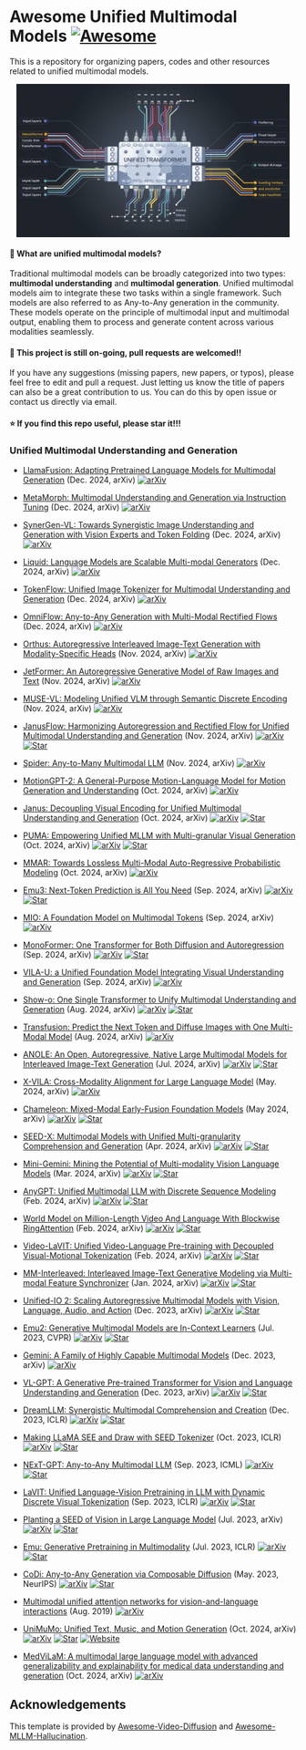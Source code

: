 # Awesome Unified Multimodal Models [![Awesome](https://cdn.rawgit.com/sindresorhus/awesome/d7305f38d29fed78fa85652e3a63e154dd8e8829/media/badge.svg)](https://github.com/sindresorhus/awesome) <!-- omit in toc -->

This is a repository for organizing papers, codes and other resources related to unified multimodal models.

<p align="center">
  <img src="assets/unified_model.webp" alt="TAX" style="display: block; margin: 0 auto;" width="480px" />
</p>

#### :thinking: What are unified multimodal models?

Traditional multimodal models can be broadly categorized into two types: **multimodal understanding** and **multimodal generation**.
Unified multimodal models aim to integrate these two tasks within a single framework.
Such models are also referred to as Any-to-Any generation in the community.
These models operate on the principle of multimodal input and multimodal output, enabling them to process and generate content across various modalities seamlessly.

#### :high_brightness: This project is still on-going, pull requests are welcomed!!

If you have any suggestions (missing papers, new papers, or typos), please feel free to edit and pull a request. Just letting us know the title of papers can also be a great contribution to us. You can do this by open issue or contact us directly via email.

#### :star: If you find this repo useful, please star it!!!

<!-- ## Table of Contents <!-- omit in toc -->

<!-- - [Open-source Toolboxes and Foundation Models](#open-source-toolboxes-and-foundation-models)
- [Evaluation Benchmarks and Metrics](#evaluation-benchmarks-and-metrics)
- [Single Model ](#single-model)
- [Multi Experts](#multi-experts)
- [Tokenizer](#tokenizers) -->



### Unified Multimodal Understanding and Generation
+ [LlamaFusion: Adapting Pretrained Language Models for Multimodal Generation](https://arxiv.org/abs/2412.15188) (Dec. 2024, arXiv)
  [![arXiv](https://img.shields.io/badge/arXiv-b31b1b.svg)](https://arxiv.org/abs/2412.15188)

+ [MetaMorph: Multimodal Understanding and Generation via Instruction Tuning](https://arxiv.org/abs/2412.14164v1) (Dec. 2024, arXiv)
  [![arXiv](https://img.shields.io/badge/arXiv-b31b1b.svg)](https://arxiv.org/abs/2412.14164v1)

+ [SynerGen-VL: Towards Synergistic Image Understanding and Generation with Vision Experts and Token Folding](https://arxiv.org/abs/2412.09604) (Dec. 2024, arXiv)
  [![arXiv](https://img.shields.io/badge/arXiv-b31b1b.svg)](https://arxiv.org/abs/2412.09604)

+ [Liquid: Language Models are Scalable Multi-modal Generators](https://arxiv.org/abs/2412.04332) (Dec. 2024, arXiv)
  [![arXiv](https://img.shields.io/badge/arXiv-b31b1b.svg)](https://arxiv.org/abs/2412.04332)

+ [TokenFlow: Unified Image Tokenizer for Multimodal Understanding and Generation](https://arxiv.org/abs/2412.03069) (Dec. 2024, arXiv)
  [![arXiv](https://img.shields.io/badge/arXiv-b31b1b.svg)](https://arxiv.org/abs/2412.03069)

+ [OmniFlow: Any-to-Any Generation with Multi-Modal Rectified Flows](https://arxiv.org/abs/2412.01169) (Dec. 2024, arXiv)
  [![arXiv](https://img.shields.io/badge/arXiv-b31b1b.svg)](https://arxiv.org/abs/2412.01169)

+ [Orthus: Autoregressive Interleaved Image-Text Generation with Modality-Specific Heads](https://arxiv.org/abs/2412.00127) (Nov. 2024, arXiv)
  [![arXiv](https://img.shields.io/badge/arXiv-b31b1b.svg)](https://arxiv.org/abs/2412.00127)

+ [JetFormer: An Autoregressive Generative Model of Raw Images and Text](https://arxiv.org/abs/2411.19722) (Nov. 2024, arXiv)
  [![arXiv](https://img.shields.io/badge/arXiv-b31b1b.svg)](https://arxiv.org/abs/2411.19722)

+ [MUSE-VL: Modeling Unified VLM through Semantic Discrete Encoding](https://www.arxiv.org/abs/2411.17762) (Nov. 2024, arXiv)
  [![arXiv](https://img.shields.io/badge/arXiv-b31b1b.svg)](https://www.arxiv.org/abs/2411.17762)

+ [JanusFlow: Harmonizing Autoregression and Rectified Flow for Unified Multimodal Understanding and Generation](https://arxiv.org/abs/2411.07975) (Nov. 2024, arXiv)
  [![arXiv](https://img.shields.io/badge/arXiv-b31b1b.svg)](https://arxiv.org/abs/2411.07975)
  [![Star](https://img.shields.io/github/stars/deepseek-ai/Janus.svg?style=social&label=Star)](https://github.com/deepseek-ai/Janus)

+ [Spider: Any-to-Many Multimodal LLM](https://arxiv.org/abs/2411.09439) (Nov. 2024, arXiv)
  [![arXiv](https://img.shields.io/badge/arXiv-b31b1b.svg)](https://arxiv.org/abs/2411.09439)

+ [MotionGPT-2: A General-Purpose Motion-Language Model for Motion Generation and Understanding](https://arxiv.org/pdf/2410.21747) (Oct. 2024, arXiv)
  [![arXiv](https://img.shields.io/badge/arXiv-b31b1b.svg)](https://arxiv.org/pdf/2410.21747)

+ [Janus: Decoupling Visual Encoding for Unified Multimodal Understanding and Generation](https://arxiv.org/abs/2410.13848) (Oct. 2024, arXiv)
  [![arXiv](https://img.shields.io/badge/arXiv-b31b1b.svg)](https://arxiv.org/abs/2409.18869)
  [![Star](https://img.shields.io/github/stars/deepseek-ai/Janus.svg?style=social&label=Star)](https://github.com/deepseek-ai/Janus)

+ [PUMA: Empowering Unified MLLM with Multi-granular Visual Generation](https://arxiv.org/abs/2410.13848) (Oct. 2024, arXiv)
  [![arXiv](https://img.shields.io/badge/arXiv-b31b1b.svg)](https://arxiv.org/abs/2410.13848)
  [![Star](https://img.shields.io/github/stars/rongyaofang/PUMA.svg?style=social&label=Star)](https://github.com/rongyaofang/PUMA)

+ [MMAR: Towards Lossless Multi-Modal Auto-Regressive Probabilistic Modeling](https://arxiv.org/abs/2410.10798) (Oct. 2024, arXiv)
  [![arXiv](https://img.shields.io/badge/arXiv-b31b1b.svg)](https://arxiv.org/abs/2410.10798)
  
+ [Emu3: Next-Token Prediction is All You Need](https://arxiv.org/abs/2409.18869) (Sep. 2024, arXiv)
  [![arXiv](https://img.shields.io/badge/arXiv-b31b1b.svg)](https://arxiv.org/abs/2409.18869)
  [![Star](https://img.shields.io/github/stars/baaivision/Emu3.svg?style=social&label=Star)](https://github.com/baaivision/Emu3)

+ [MIO: A Foundation Model on Multimodal Tokens](https://arxiv.org/abs/2409.17692) (Sep. 2024, arXiv)
  [![arXiv](https://img.shields.io/badge/arXiv-b31b1b.svg)](https://arxiv.org/abs/2409.17692)

+ [MonoFormer: One Transformer for Both Diffusion and Autoregression](https://arxiv.org/abs/2409.16280) (Sep. 2024, arXiv)
  [![arXiv](https://img.shields.io/badge/arXiv-b31b1b.svg)](https://arxiv.org/abs/2409.16280)
  [![Star](https://img.shields.io/github/stars/MonoFormer/MonoFormer.svg?style=social&label=Star)](https://github.com/MonoFormer/MonoFormer)

+ [VILA-U: a Unified Foundation Model Integrating Visual Understanding and Generation](https://arxiv.org/abs/2409.04429) (Sep. 2024, arXiv)
  [![arXiv](https://img.shields.io/badge/arXiv-b31b1b.svg)](https://arxiv.org/abs/2409.04429)

+ [Show-o: One Single Transformer to Unify Multimodal Understanding and Generation](https://arxiv.org/abs/2408.12528) (Aug. 2024, arXiv)
  [![arXiv](https://img.shields.io/badge/arXiv-b31b1b.svg)](https://arxiv.org/abs/2408.12528)
  [![Star](https://img.shields.io/github/stars/showlab/Show-o.svg?style=social&label=Star)](https://github.com/showlab/Show-o)

+ [Transfusion: Predict the Next Token and Diffuse Images with One Multi-Modal Model](https://www.arxiv.org/abs/2408.11039) (Aug. 2024, arXiv)
  [![arXiv](https://img.shields.io/badge/arXiv-b31b1b.svg)](https://www.arxiv.org/abs/2408.11039)

+ [ANOLE: An Open, Autoregressive, Native Large Multimodal Models for Interleaved Image-Text Generation](https://arxiv.org/abs/2407.06135) (Jul. 2024, arXiv)
  [![arXiv](https://img.shields.io/badge/arXiv-b31b1b.svg)](https://arxiv.org/abs/2407.06135)
  [![Star](https://img.shields.io/github/stars/GAIR-NLP/anole.svg?style=social&label=Star)](https://github.com/GAIR-NLP/anole)

+ [X-VILA: Cross-Modality Alignment for Large Language Model](https://arxiv.org/abs/2405.19335) (May. 2024, arXiv)
  [![arXiv](https://img.shields.io/badge/arXiv-b31b1b.svg)](https://arxiv.org/abs/2405.19335)

+ [Chameleon: Mixed-Modal Early-Fusion Foundation Models](https://arxiv.org/abs/2405.09818) (May 2024, arXiv)
  [![arXiv](https://img.shields.io/badge/arXiv-b31b1b.svg)](https://arxiv.org/abs/2405.09818)
  [![Star](https://img.shields.io/github/stars/facebookresearch/chameleon.svg?style=social&label=Star)](https://github.com/facebookresearch/chameleon)

+ [SEED-X: Multimodal Models with Unified Multi-granularity Comprehension and Generation](https://arxiv.org/abs/2404.14396) (Apr. 2024, arXiv)
  [![arXiv](https://img.shields.io/badge/arXiv-b31b1b.svg)](https://arxiv.org/abs/2404.14396)
  [![Star](https://img.shields.io/github/stars/AILab-CVC/SEED-X.svg?style=social&label=Star)](https://github.com/AILab-CVC/SEED-X)

+ [Mini-Gemini: Mining the Potential of Multi-modality Vision Language Models](https://arxiv.org/abs/2403.18814) (Mar. 2024, arXiv)
  [![arXiv](https://img.shields.io/badge/arXiv-b31b1b.svg)](https://arxiv.org/abs/2403.18814)
  [![Star](https://img.shields.io/github/stars/dvlab-research/MGM.svg?style=social&label=Star)](https://github.com/dvlab-research/MGM)

+ [AnyGPT: Unified Multimodal LLM with Discrete Sequence Modeling](https://arxiv.org/abs/2402.12226) (Feb. 2024, arXiv)
  [![arXiv](https://img.shields.io/badge/arXiv-b31b1b.svg)](https://arxiv.org/abs/2402.12226)
  [![Star](https://img.shields.io/github/stars/OpenMOSS/AnyGPT.svg?style=social&label=Star)](https://github.com/OpenMOSS/AnyGPT)

+ [World Model on Million-Length Video And Language With Blockwise RingAttention](https://arxiv.org/abs/2402.08268) (Feb. 2024, arXiv)
  [![arXiv](https://img.shields.io/badge/arXiv-b31b1b.svg)](https://arxiv.org/abs/2402.08268)
  [![Star](https://img.shields.io/github/stars/LargeWorldModel/LWM.svg?style=social&label=Star)](https://github.com/LargeWorldModel/LWM)

+ [Video-LaVIT: Unified Video-Language Pre-training with Decoupled Visual-Motional Tokenization](https://arxiv.org/abs/2402.03161) (Feb. 2024, arXiv)
  [![arXiv](https://img.shields.io/badge/arXiv-b31b1b.svg)](https://arxiv.org/abs/2402.03161)
  [![Star](https://img.shields.io/github/stars/jy0205/LaVIT.svg?style=social&label=Star)](https://github.com/jy0205/LaVIT)

+ [MM-Interleaved: Interleaved Image-Text Generative Modeling via Multi-modal Feature Synchronizer](https://arxiv.org/abs/2401.10208) (Jan. 2024, arXiv)
  [![arXiv](https://img.shields.io/badge/arXiv-b31b1b.svg)](https://arxiv.org/abs/2401.10208)
  [![Star](https://img.shields.io/github/stars/OpenGVLab/MM-Interleaved.svg?style=social&label=Star)](https://github.com/OpenGVLab/MM-Interleaved)

+ [Unified-IO 2: Scaling Autoregressive Multimodal Models with Vision, Language, Audio, and Action](https://arxiv.org/abs/2312.17172) (Dec. 2023, arXiv)
  [![arXiv](https://img.shields.io/badge/arXiv-b31b1b.svg)](https://arxiv.org/abs/2312.17172)
  [![Star](https://img.shields.io/github/stars/allenai/unified-io-2.svg?style=social&label=Star)](https://github.com/allenai/unified-io-2)

+ [Emu2: Generative Multimodal Models are In-Context Learners](https://arxiv.org/abs/2312.13286) (Jul. 2023, CVPR)
  [![arXiv](https://img.shields.io/badge/arXiv-b31b1b.svg)](https://arxiv.org/abs/2312.13286)
  [![Star](https://img.shields.io/github/stars/baaivision/Emu.svg?style=social&label=Star)](https://github.com/baaivision/Emu)

+ [Gemini: A Family of Highly Capable Multimodal Models](https://arxiv.org/abs/2312.11805) (Dec. 2023, arXiv)
  [![arXiv](https://img.shields.io/badge/arXiv-b31b1b.svg)](https://arxiv.org/abs/2312.11805)

+ [VL-GPT: A Generative Pre-trained Transformer for Vision and Language Understanding and Generation](https://arxiv.org/abs/2312.09251) (Dec. 2023, arXiv)
  [![arXiv](https://img.shields.io/badge/arXiv-b31b1b.svg)](https://arxiv.org/abs/2312.09251)
  [![Star](https://img.shields.io/github/stars/AILab-CVC/VL-GPT.svg?style=social&label=Star)](https://github.com/AILab-CVC/VL-GPT)

+ [DreamLLM: Synergistic Multimodal Comprehension and Creation](https://arxiv.org/abs/2309.11499) (Dec. 2023, ICLR)
  [![arXiv](https://img.shields.io/badge/arXiv-b31b1b.svg)](https://arxiv.org/abs/2309.11499)
  [![Star](https://img.shields.io/github/stars/RunpeiDong/DreamLLM.svg?style=social&label=Star)](https://github.com/RunpeiDong/DreamLLM)

+ [Making LLaMA SEE and Draw with SEED Tokenizer](https://arxiv.org/abs/2310.01218) (Oct. 2023, ICLR)
  [![arXiv](https://img.shields.io/badge/arXiv-b31b1b.svg)](https://arxiv.org/abs/2310.01218)
  [![Star](https://img.shields.io/github/stars/AILab-CVC/SEED.svg?style=social&label=Star)](https://github.com/AILab-CVC/SEED/)
  
+ [NExT-GPT: Any-to-Any Multimodal LLM](https://arxiv.org/abs/2309.05519) (Sep. 2023, ICML)
  [![arXiv](https://img.shields.io/badge/arXiv-b31b1b.svg)](https://arxiv.org/abs/2309.05519)
  [![Star](https://img.shields.io/github/stars/NExT-GPT/NExT-GPT.svg?style=social&label=Star)](https://github.com/NExT-GPT/NExT-GPT)

+ [LaVIT: Unified Language-Vision Pretraining in LLM with Dynamic Discrete Visual Tokenization](https://arxiv.org/abs/2309.04669) (Sep. 2023, ICLR)
  [![arXiv](https://img.shields.io/badge/arXiv-b31b1b.svg)](https://arxiv.org/abs/2309.04669)
  [![Star](https://img.shields.io/github/stars/jy0205/LaVIT.svg?style=social&label=Star)](https://github.com/jy0205/LaVIT)

+ [Planting a SEED of Vision in Large Language Model](https://arxiv.org/abs/2307.08041) (Jul. 2023, arXiv)
  [![arXiv](https://img.shields.io/badge/arXiv-b31b1b.svg)](https://arxiv.org/abs/2307.08041)
  [![Star](https://img.shields.io/github/stars/AILab-CVC/SEED.svg?style=social&label=Star)](https://github.com/AILab-CVC/SEED/tree/v1)
  
+ [Emu: Generative Pretraining in Multimodality](https://arxiv.org/abs/2307.05222) (Jul. 2023, ICLR)
  [![arXiv](https://img.shields.io/badge/arXiv-b31b1b.svg)](https://arxiv.org/abs/2307.05222)
  [![Star](https://img.shields.io/github/stars/baaivision/Emu.svg?style=social&label=Star)](https://github.com/baaivision/Emu)

+ [CoDi: Any-to-Any Generation via Composable Diffusion](https://arxiv.org/abs/2305.11846) (May. 2023, NeurIPS)
  [![arXiv](https://img.shields.io/badge/arXiv-b31b1b.svg)](https://arxiv.org/abs/2305.11846)
  [![Star](https://img.shields.io/github/stars/microsoft/i-Code.svg?style=social&label=Star)](https://github.com/microsoft/i-Code/tree/main/i-Code-V3)


+ [Multimodal unified attention networks for vision-and-language interactions](https://arxiv.org/abs/1908.04107) (Aug. 2019)
  [![arXiv](https://img.shields.io/badge/arXiv-b31b1b.svg)](https://arxiv.org/abs/1908.04107)

+ [UniMuMo: Unified Text, Music, and Motion Generation](https://arxiv.org/abs/2410.04534) (Oct. 2024, arXiv)
  [![arXiv](https://img.shields.io/badge/arXiv-b31b1b.svg)](https://arxiv.org/abs/2410.04534)
  [![Star](https://img.shields.io/github/stars/hanyangclarence/UniMuMo.svg?style=social&label=Star)](https://github.com/hanyangclarence/UniMuMo)
  [![Website](https://img.shields.io/badge/Website-9cf)](https://hanyangclarence.github.io/unimumo_demo/)


+ [MedViLaM: A multimodal large language model with advanced generalizability and explainability for medical data understanding and generation](https://arxiv.org/pdf/2409.19684) (Oct. 2024, arXiv)
  [![arXiv](https://img.shields.io/badge/arXiv-b31b1b.svg)](https://arxiv.org/pdf/2409.19684)


<!-- ### Multi Experts
  + [TaxaBind: A Unified Embedding Space for Ecological Applications](https://arxiv.org/pdf/2411.00683) (Nov. 2024, arXiv)
  [![arXiv](https://img.shields.io/badge/arXiv-b31b1b.svg)](https://arxiv.org/pdf/2411.00683)
  [![Star](https://img.shields.io/github/stars/mvrl/TaxaBind.svg?style=social&label=Star)](https://github.com/mvrl/TaxaBind)
  [![Website](https://img.shields.io/badge/Website-9cf)](https://vishu26.github.io/taxabind/index.html) -->


<!-- ### Tokenizer
  + [Cosmos Tokenizer: A suite of image and video neural tokenizers](https://developer.nvidia.com/blog/state-of-the-art-multimodal-generative-ai-model-development-with-nvidia-nemo/) (Nov. 2024, arXiv)
  [![arXiv](https://img.shields.io/badge/arXiv-b31b1b.svg)](https://developer.nvidia.com/blog/state-of-the-art-multimodal-generative-ai-model-development-with-nvidia-nemo/)
  [![Star](https://img.shields.io/github/stars/NVIDIA/Cosmos-Tokenizer.svg?style=social&label=Star)](https://github.com/NVIDIA/Cosmos-Tokenizer)
  [![Website](https://img.shields.io/badge/Website-9cf)](https://research.nvidia.com/labs/dir/cosmos-tokenizer/) -->


## Acknowledgements

This template is provided by [Awesome-Video-Diffusion](https://github.com/showlab/Awesome-Video-Diffusion) and [Awesome-MLLM-Hallucination](https://github.com/showlab/Awesome-MLLM-Hallucination).